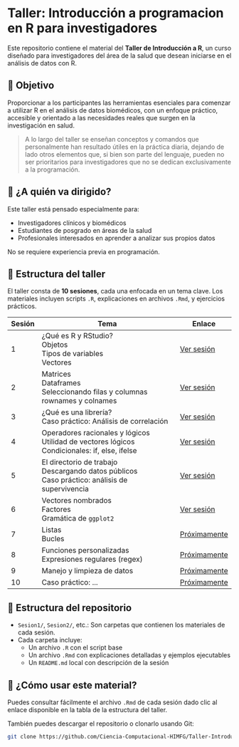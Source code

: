 # Taller: Introducción a programacion en R para investigadores

Este repositorio contiene el material del **Taller de Introducción a R**, un curso diseñado para investigadores del área de la salud que desean iniciarse en el análisis de datos con R.

## 🎯 Objetivo

Proporcionar a los participantes las herramientas esenciales para comenzar a utilizar R en el análisis de datos biomédicos, con un enfoque práctico, accesible y orientado a las necesidades reales que surgen en la investigación en salud.

> A lo largo del taller se enseñan conceptos y comandos que personalmente han resultado útiles en la práctica diaria, dejando de lado otros elementos que, si bien son parte del lenguaje, pueden no ser prioritarios para investigadores que no se dedican exclusivamente a la programación.

## 🧪 ¿A quién va dirigido?

Este taller está pensado especialmente para:

- Investigadores clínicos y biomédicos
- Estudiantes de posgrado en áreas de la salud
- Profesionales interesados en aprender a analizar sus propios datos

No se requiere experiencia previa en programación.

## 🧭 Estructura del taller


El taller consta de **10 sesiones**, cada una enfocada en un tema clave. Los materiales incluyen scripts `.R`, explicaciones en archivos `.Rmd`, y ejercicios prácticos.

| Sesión | Tema | Enlace |
|--------|------|-------------|
| 1 | ¿Qué es R y RStudio?<br>Objetos<br>Tipos de variables<br>Vectores | [Ver sesión](https://ciencia-computacional-himfg.github.io/Taller-Introduccion_R/Sesion1/Sesion1.html) |
| 2 | Matrices<br>Dataframes<br>Seleccionando filas y columnas<br>rownames y colnames | [Ver sesión](https://ciencia-computacional-himfg.github.io/Taller-Introduccion_R/Sesion2/Sesion2.html) |
| 3 | ¿Qué es una librería?<br>Caso práctico: Análisis de correlación | [Ver sesión](https://ciencia-computacional-himfg.github.io/Taller-Introduccion_R/Sesion3/Sesion3.html) |
| 4 | Operadores racionales y lógicos<br>Utilidad de vectores lógicos<br>Condicionales: if, else, ifelse | [Ver sesión](https://ciencia-computacional-himfg.github.io/Taller-Introduccion_R/Sesion4/Sesion4.html) |
| 5 | El directorio de trabajo<br>Descargando datos públicos<br>Caso práctico: análisis de supervivencia | [Ver sesión](https://ciencia-computacional-himfg.github.io/Taller-Introduccion_R/Sesion5/Sesion5.html) |
| 6 | Vectores nombrados<br>Factores<br>Gramática de `ggplot2` | [Ver sesión](https://ciencia-computacional-himfg.github.io/Taller-Introduccion_R/Sesion6/Sesion6.html)|
| 7 | Listas<br>Bucles | [Próximamente](https://ciencia-computacional-himfg.github.io/Taller-Introduccion_R/Sesion7/Sesion7.html)|
| 8 | Funciones personalizadas<br>Expresiones regulares (regex) | [Próximamente](https://ciencia-computacional-himfg.github.io/Taller-Introduccion_R/Sesion8/Sesion8.html) |
| 9 | Manejo y limpieza de datos | [Próximamente](https://ciencia-computacional-himfg.github.io/Taller-Introduccion_R/Sesion9/Sesion9.html) |
| 10 | Caso práctico: ... | [Próximamente](https://ciencia-computacional-himfg.github.io/Taller-Introduccion_R/Sesion10/Sesion10.html) |


## 📁 Estructura del repositorio

- `Sesion1/`, `Sesion2/`, etc.: Son carpetas que contienen los materiales de cada sesión.
- Cada carpeta incluye:
  - Un archivo `.R` con el script base
  - Un archivo `.Rmd` con explicaciones detalladas y ejemplos ejecutables
  - Un `README.md` local con descripción de la sesión

## 🚀 ¿Cómo usar este material?

Puedes consultar fácilmente el archivo `.Rmd` de cada sesión dado clic al enlace disponible en la tabla de la estructura del taller.

También puedes descargar el repositorio o clonarlo usando Git:

```bash
git clone https://github.com/Ciencia-Computacional-HIMFG/Taller-Introduccion_R.git
